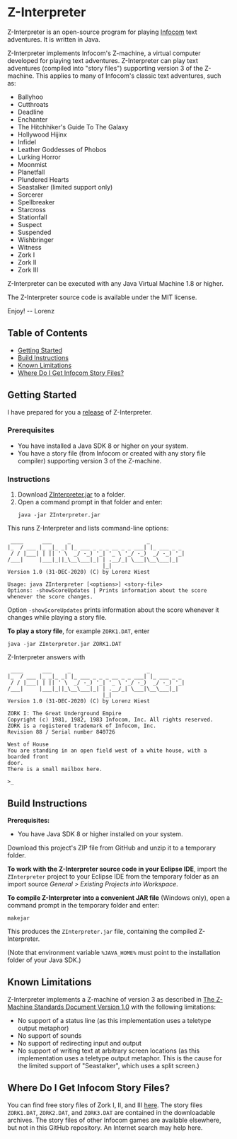# Z-Interpreter

Z-Interpreter is an open-source program for playing [Infocom](https://en.wikipedia.org/wiki/Infocom) text adventures.
It is written in Java.

Z-Interpreter implements Infocom's Z-machine, a virtual computer developed for playing text adventures. Z-Interpreter can play text adventures (compiled into "story files") supporting version 3 of the Z-machine. This applies to many of Infocom's classic text adventures, such as:

* Ballyhoo
* Cutthroats
* Deadline
* Enchanter
* The Hitchhiker's Guide To The Galaxy
* Hollywood Hijinx
* Infidel
* Leather Goddesses of Phobos
* Lurking Horror
* Moonmist
* Planetfall
* Plundered Hearts
* Seastalker (limited support only)
* Sorcerer
* Spellbreaker
* Starcross
* Stationfall
* Suspect
* Suspended
* Wishbringer
* Witness
* Zork I
* Zork II
* Zork III

Z-Interpreter can be executed with any Java Virtual Machine 1.8 or higher.

The Z-Interpreter source code is available under the MIT license.

Enjoy! -- Lorenz

## Table of Contents

* [Getting Started](#getting-started)
* [Build Instructions](#build-instructions)
* [Known Limitations](#known-limitations)
* [Where Do I Get Infocom Story Files?](#where-do-i-get-infocom-story-files)

## Getting Started

I have prepared for you a [release](https://github.com/lwiest/ZInterpreter/releases/latest) of Z-Interpreter.

### Prerequisites
* You have installed a Java SDK 8 or higher on your system.
* You have a story file (from Infocom or created with any story file compiler) supporting version 3 of the Z-machine. 

### Instructions
1. Download [ZInterpreter.jar](https://github.com/lwiest/ZInterpreter/releases/download/v1.0/ZInterpreter.jar) to a folder.
2. Open a command prompt in that folder and enter:
   ``` 
   java -jar ZInterpreter.jar
   ```

This runs Z-Interpreter and lists command-line options:

```
 ____      ___     _                        _           
|_  / ___ |_ _|_ _| |_ ___ _ _ _ __ _ _ ___| |_ ___ _ _ 
 / / |___| | || ' \  _/ -_) '_| '_ \ '_/ -_)  _/ -_) '_|
/___|     |___|_||_\__\___|_| | .__/_| \___|\__\___|_|  
                              |_|                       
Version 1.0 (31-DEC-2020) (C) by Lorenz Wiest

Usage: java ZInterpreter [<options>] <story-file>
Options: -showScoreUpdates | Prints information about the score whenever the score changes.
```

Option `-showScoreUpdates` prints information about the score whenever it changes while playing a story file.

**To play a story file**, for example `ZORK1.DAT`, enter

```
java -jar ZInterpreter.jar ZORK1.DAT
```

Z-Interpreter answers with

```
 ____      ___     _                        _           
|_  / ___ |_ _|_ _| |_ ___ _ _ _ __ _ _ ___| |_ ___ _ _ 
 / / |___| | || ' \  _/ -_) '_| '_ \ '_/ -_)  _/ -_) '_|
/___|     |___|_||_\__\___|_| | .__/_| \___|\__\___|_|  
                              |_|                       
Version 1.0 (31-DEC-2020) (C) by Lorenz Wiest

ZORK I: The Great Underground Empire
Copyright (c) 1981, 1982, 1983 Infocom, Inc. All rights reserved.
ZORK is a registered trademark of Infocom, Inc.
Revision 88 / Serial number 840726

West of House
You are standing in an open field west of a white house, with a boarded front
door.
There is a small mailbox here.

>_
```

## Build Instructions

**Prerequisites:**
* You have Java SDK 8 or higher installed on your system.

Download this project's ZIP file from GitHub and unzip it to a temporary folder.

**To work with the Z-Interpreter source code in your Eclipse IDE**, import the `ZInterpreter` project to your Eclipse 
IDE from the temporary folder as an import source _General > Existing Projects into Workspace_.

**To compile Z-Interpreter into a convenient JAR file** (Windows only), open a command prompt in the temporary folder 
and enter:

```
makejar
```

This produces the `ZInterpreter.jar` file, containing the compiled Z-Interpreter.

(Note that environment variable `%JAVA_HOME%` must point to the installation folder of your Java SDK.)

## Known Limitations

Z-Interpreter implements a Z-machine of version 3 as described in [The Z-Machine Standards Document Version 1.0](https://www.ifarchive.org/if-archive/infocom/interpreters/specification/z-spec10-pdf.zip) with the following limitations:
* No support of a status line (as this implementation uses a teletype output metaphor)
* No support of sounds
* No support of redirecting input and output
* No support of writing text at arbitrary screen locations (as this implementation uses a teletype output metaphor. This is the cause for the limited support of "Seastalker", which uses a split screen.)

## Where Do I Get Infocom Story Files?

You can find free story files of Zork I, II, and III [here](http://www.infocom-if.org/downloads/downloads.html). The story files `ZORK1.DAT`, `ZORK2.DAT`, 
and `ZORK3.DAT` are contained in the downloadable archives. The story files of other Infocom games are available elsewhere, but not in this GitHub repository. An Internet search may help here.
